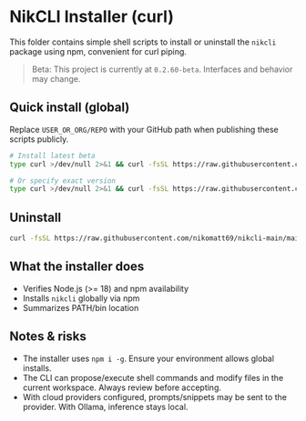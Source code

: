 # NikCLI Installer (curl)

This folder contains simple shell scripts to install or uninstall the `nikcli` package using npm, convenient for curl piping.

> Beta: This project is currently at `0.2.60-beta`. Interfaces and behavior may change.

## Quick install (global)

Replace `USER_OR_ORG/REPO` with your GitHub path when publishing these scripts publicly.

```bash
# Install latest beta
type curl >/dev/null 2>&1 && curl -fsSL https://raw.githubusercontent.com/nikomatt69/nikcli-main/main/installer/install.sh | bash

# Or specify exact version
type curl >/dev/null 2>&1 && curl -fsSL https://raw.githubusercontent.com/nikomatt69/nikcli-main/main/installer/install.sh | bash -s -- --version 0.2.60-beta
```

## Uninstall

```bash
curl -fsSL https://raw.githubusercontent.com/nikomatt69/nikcli-main/main/installer/uninstall.sh | bash
```

## What the installer does

- Verifies Node.js (>= 18) and npm availability
- Installs `nikcli` globally via npm
- Summarizes PATH/bin location

## Notes & risks

- The installer uses `npm i -g`. Ensure your environment allows global installs.
- The CLI can propose/execute shell commands and modify files in the current workspace. Always review before accepting.
- With cloud providers configured, prompts/snippets may be sent to the provider. With Ollama, inference stays local.
